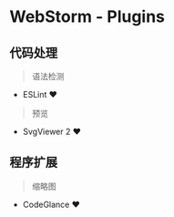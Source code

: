# WebStorm - Plugins

## 代码处理

> 语法检测

* ESLint ♥

> 预览

* SvgViewer 2 ♥

## 程序扩展

> 缩略图

* CodeGlance ♥
